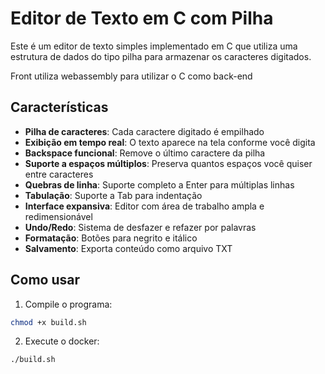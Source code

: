 # Editor de Texto em C com Pilha

Este é um editor de texto simples implementado em C que utiliza uma estrutura de dados do tipo pilha para armazenar os caracteres digitados.

Front utiliza webassembly para utilizar o C como back-end

## Características

- **Pilha de caracteres**: Cada caractere digitado é empilhado
- **Exibição em tempo real**: O texto aparece na tela conforme você digita
- **Backspace funcional**: Remove o último caractere da pilha
- **Suporte a espaços múltiplos**: Preserva quantos espaços você quiser entre caracteres
- **Quebras de linha**: Suporte completo a Enter para múltiplas linhas
- **Tabulação**: Suporte a Tab para indentação
- **Interface expansiva**: Editor com área de trabalho ampla e redimensionável
- **Undo/Redo**: Sistema de desfazer e refazer por palavras
- **Formatação**: Botões para negrito e itálico
- **Salvamento**: Exporta conteúdo como arquivo TXT

## Como usar

1. Compile o programa:
```bash
chmod +x build.sh
```

2. Execute o docker:
```bash
./build.sh
```
